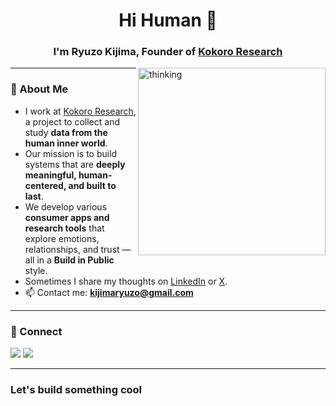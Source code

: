 <h1 align="center">Hi Human 👋</h1>
<h3 align="center">I'm Ryuzo Kijima, Founder of <a href="https://kokororesearch.org" target="_blank">Kokoro Research</a></h3>

<img align="right" alt="thinking" width="300" src="https://framerusercontent.com/images/2qgwk3l3e4jR36VqoypWA58YhU.png?scale-down-to=2048">

---

### 🧠 About Me
- I work at [Kokoro Research](https://kokororesearch.org), a project to collect and study **data from the human inner world**.
- Our mission is to build systems that are **deeply meaningful, human-centered, and built to last**.
- We develop various **consumer apps and research tools** that explore emotions, relationships, and trust — all in a **Build in Public** style.
- Sometimes I share my thoughts on [LinkedIn](https://www.linkedin.com/in/ryuzokijima/) or [X](https://x.com/ryuzokijima).
- 📫 Contact me: **kijimaryuzo@gmail.com**

---

### 🔗 Connect
<p align="left">
<a href="https://x.com/ryuzokijima" target="_blank"><img src="https://img.shields.io/badge/X-000000?style=for-the-badge&logo=twitter&logoColor=white" /></a>
<a href="https://www.linkedin.com/in/ryuzokijima/" target="_blank"><img src="https://img.shields.io/badge/LinkedIn-0A66C2?style=for-the-badge&logo=linkedin&logoColor=white" /></a>
</p>

---

### Let's build something cool
